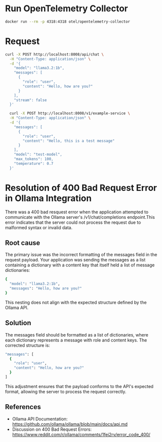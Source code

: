 # Run OpenTelemetry Collector

```sh
docker run --rm -p 4318:4318 otel/opentelemetry-collector
```

# Request

```sh
curl -X POST http://localhost:8008/api/chat \
  -H "Content-Type: application/json" \
  -d '{
    "model": "llama3.2:1b",
    "messages": [
      {
        "role": "user",
        "content": "Hello, how are you?"
      }
    ],
    "stream": false
  }'
```

```sh
  curl -X POST http://localhost:8008/v1/example-service \
  -H "Content-Type: application/json" \
  -d '{
    "messages": [
      {
        "role": "user",
        "content": "Hello, this is a test message"
      }
    ],
    "model": "test-model",
    "max_tokens": 100,
    "temperature": 0.7
  }'
```

# Resolution of 400 Bad Request Error in Ollama Integration

There was a 400 bad resquest error when the application attempted to communicate with the Ollama server's /v1/chat/completions endpoint.This error indicates that the server could not process the request due to malformed syntax or invalid data.

## Root cause

The primary issue was the incorrect formatting of the messages field in the request payload. Your application was sending the messages as a list containing a dictionary with a content key that itself held a list of message dictionaries:

```sh
{
  "model": "llama3.2:1b",
  "messages": "Hello, how are you?"
}
```

This nesting does not align with the expected structure defined by the Ollama API.

## Solution

The messages field should be formatted as a list of dictionaries, where each dictionary represents a message with role and content keys. The corrected structure is:

```sh
"messages": [
  {
    "role": "user",
    "content": "Hello, how are you?"
  }
]
```

This adjustment ensures that the payload conforms to the API's expected format, allowing the server to process the request correctly.

## References

- Ollama API Documentation: https://github.com/ollama/ollama/blob/main/docs/api.md
- Discussion on 400 Bad Request Errors: https://www.reddit.com/r/ollama/comments/1fej2rv/error_code_400/
